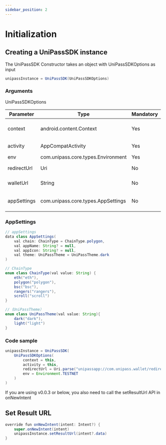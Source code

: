 ```yaml
---
sidebar_position: 2
---
```


# Initialization

## Creating a UniPassSDK instance

The UniPassSDK Constructor takes an object with UniPassSDKOptions as input

```java
unipassInstance = UniPassSDK(UniPassSDKOptions)
```

### Arguments

UniPassSDKOptions

| Parameter   | Type                               | Mandatory | Description                                                              |
| ----------- | ---------------------------------- | -------- | ------------------------------------------------------------------------- |
| context     | android.content.Context            | Yes      | Android context to launch UniPass Wallet, usually is the current activity |
| activity    | AppCompatActivity                  | Yes      | Android activity to use UniPassSDK                                        |
| env         | com.unipass.core.types.Environment | Yes      | SDK Environment                                                           |
| redirectUrl | Uri                                | No       | URL that UniPassSDK will redirect API responses                           |
| walletUrl   | String                             | No       | UniPass Wallet Url，Default is https://testnet.wallet.unipass.id          |
| appSettings | com.unipass.core.types.AppSettings | No       | configuration optional object to use custom app settings. Refer [AppSettings](#appsettings) for more info  |

### AppSettings

```java
// appSettings
data class AppSettings(
    val chain: ChainType = ChainType.polygon,
    val appName: String? = null,
    val appIcon: String? = null,
    val theme: UniPassTheme = UniPassTheme.dark
)

// ChainType
enum class ChainType(val value: String) {
    eth("eth"),
    polygon("polygon"),
    bsc("bsc"),
    rangers("rangers"),
    scroll("scroll")
}

//（UniPassTheme）
enum class UniPassTheme(val value: String){
    dark("dark"),
    light("light")
}
```

### Code sample

```java
unipassInstance = UniPassSDK(
    UniPassSDKOptions(
        context = this,
        activity = this,
        redirectUrl = Uri.parse("unipassapp://com.unipass.wallet/redirect"),
        env = Environment.TESTNET
    )
)
```

If you are using v0.0.3 or below, you also need to call the setResultUrl API in onNewIntent

## Set Result URL

```java
override fun onNewIntent(intent: Intent?) {
    super.onNewIntent(intent)
    unipassInstance.setResultUrl(intent?.data)
}
```
